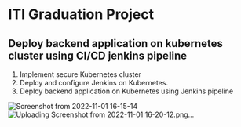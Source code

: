 # ITI Graduation Project
## Deploy backend application on kubernetes cluster using CI/CD  jenkins pipeline 
1. Implement secure Kubernetes cluster
2. Deploy and configure Jenkins on Kubernetes.
3. Deploy backend application on Kubernetes using Jenkins pipeline

  ![Screenshot from 2022-11-01 16-15-14](https://user-images.githubusercontent.com/111524157/199254549-866e427b-b1a0-4a50-8145-ffeecc2776e5.png)
![Uploading Screenshot from 2022-11-01 16-20-12.png…]()
